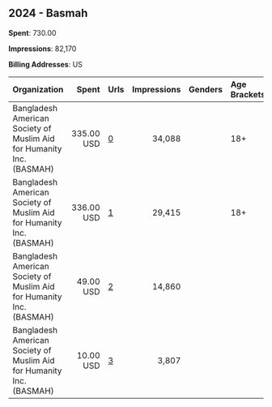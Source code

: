 ## 2024 - Basmah 
**Spent**: 730.00

**Impressions**: 82,170

**Billing Addresses**: US

|Organization|Spent|Urls|Impressions|Genders|Age Brackets|Country Codes|
|:---|---:|:---|---:|:---|:---|:---|
|Bangladesh American Society of Muslim Aid for Humanity Inc. (BASMAH)|335.00 USD|[0](https://www.snap.com/political-ads/asset/45e88be065dcca977005a7b04df51a79a35ea3b8859fef8e98eebf20484a270c?mediaType=png)|34,088||18+|united states|
|Bangladesh American Society of Muslim Aid for Humanity Inc. (BASMAH)|336.00 USD|[1](https://www.snap.com/political-ads/asset/5d9e7f2e90bdcf84a3597a2c4ce45410389b3e0cedb74a78b3f30b031912ffd3?mediaType=jpg)|29,415||18+|united states|
|Bangladesh American Society of Muslim Aid for Humanity Inc. (BASMAH)|49.00 USD|[2](https://www.snap.com/political-ads/asset/d37c81d79f4dade78c4a2b7ea645e8c68aff851d8666dd6ac49c664cb43a6219?mediaType=png)|14,860|||united states|
|Bangladesh American Society of Muslim Aid for Humanity Inc. (BASMAH)|10.00 USD|[3](https://www.snap.com/political-ads/asset/9a06f3e81af6169f371a64758885fe10e2d5dbef73bfa408dd905b7503e31338?mediaType=png)|3,807|||united states|
